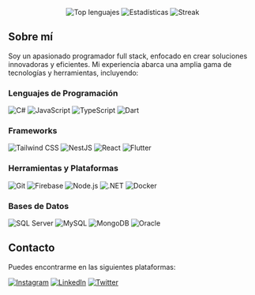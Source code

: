 <p align="center">
  <img src="https://github-readme-stats.vercel.app/api/top-langs?username=angelstchavez&show_icons=true&locale=es&layout=compact" alt="Top lenguajes" />
  <img src="https://github-readme-stats.vercel.app/api?username=angelstchavez&show_icons=true&locale=es" alt="Estadísticas" />
  <img src="https://github-readme-streak-stats.herokuapp.com/?user=angelstchavez&" alt="Streak" />
</p>

## Sobre mí
Soy un apasionado programador full stack, enfocado en crear soluciones innovadoras y eficientes. Mi experiencia abarca una amplia gama de tecnologías y herramientas, incluyendo:

### Lenguajes de Programación
![C#](https://img.shields.io/badge/C%23-%23239120.svg?style=for-the-badge&logo=c-sharp&logoColor=white)
![JavaScript](https://img.shields.io/badge/JavaScript-%23F7DF1E.svg?style=for-the-badge&logo=javascript&logoColor=black)
![TypeScript](https://img.shields.io/badge/TypeScript-%23007ACC.svg?style=for-the-badge&logo=typescript&logoColor=white)
![Dart](https://img.shields.io/badge/Dart-%230175C2.svg?style=for-the-badge&logo=dart&logoColor=white)

### Frameworks
![Tailwind CSS](https://img.shields.io/badge/Tailwind_CSS-%2338B2AC.svg?style=for-the-badge&logo=tailwind-css&logoColor=white)
![NestJS](https://img.shields.io/badge/NestJS-%23E0234E.svg?style=for-the-badge&logo=nestjs&logoColor=white)
![React](https://img.shields.io/badge/React-%2361DAFB.svg?style=for-the-badge&logo=react&logoColor=white)
![Flutter](https://img.shields.io/badge/Flutter-%2302569B.svg?style=for-the-badge&logo=flutter&logoColor=white)

### Herramientas y Plataformas
![Git](https://img.shields.io/badge/Git-%23F05032.svg?style=for-the-badge&logo=git&logoColor=white)
![Firebase](https://img.shields.io/badge/Firebase-%23FFCA28.svg?style=for-the-badge&logo=firebase&logoColor=black)
![Node.js](https://img.shields.io/badge/Node.js-%23339933.svg?style=for-the-badge&logo=node.js&logoColor=white)
![.NET](https://img.shields.io/badge/.NET-%235C2D91.svg?style=for-the-badge&logo=.net&logoColor=white)
![Docker](https://img.shields.io/badge/Docker-%232496ED.svg?style=for-the-badge&logo=docker&logoColor=white)

### Bases de Datos
![SQL Server](https://img.shields.io/badge/SQL_Server-%23CC2927.svg?style=for-the-badge&logo=microsoft-sql-server&logoColor=white)
![MySQL](https://img.shields.io/badge/MySQL-%234479A1.svg?style=for-the-badge&logo=mysql&logoColor=white)
![MongoDB](https://img.shields.io/badge/MongoDB-%234EA94B.svg?style=for-the-badge&logo=mongodb&logoColor=white)
![Oracle](https://img.shields.io/badge/Oracle-%23F80000.svg?style=for-the-badge&logo=oracle&logoColor=white)

## Contacto
Puedes encontrarme en las siguientes plataformas:

[![Instagram](https://img.shields.io/badge/Instagram-%23E4405F.svg?style=for-the-badge&logo=instagram&logoColor=white)](https://www.instagram.com/angelstchavez)
[![LinkedIn](https://img.shields.io/badge/LinkedIn-%230077B5.svg?style=for-the-badge&logo=linkedin&logoColor=white)](https://www.linkedin.com/in/angelstchavez)
[![Twitter](https://img.shields.io/badge/Twitter-%231DA1F2.svg?style=for-the-badge&logo=twitter&logoColor=white)](https://twitter.com/angelstchavez)
